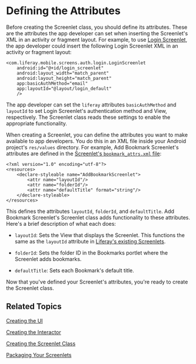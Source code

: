 # Defining the Attributes [](id=defining-the-attributes)

Before creating the Screenlet class, you should define its attributes. These are 
the attributes the app developer can set when inserting the Screenlet's XML in 
an activity or fragment layout. For example, to use 
[Login Screenlet](/develop/reference/-/knowledge_base/7-1/loginscreenlet-for-android), 
the app developer could insert the following Login Screenlet XML in an activity 
or fragment layout: 

    <com.liferay.mobile.screens.auth.login.LoginScreenlet
        android:id="@+id/login_screenlet"
        android:layout_width="match_parent"
        android:layout_height="match_parent"
        app:basicAuthMethod="email"
        app:layoutId="@layout/login_default"
        />

The app developer can set the `liferay` attributes `basicAuthMethod` and 
`layoutId` to set Login Screenlet's authentication method and View, 
respectively. The Screenlet class reads these settings to enable the appropriate 
functionality. 

When creating a Screenlet, you can define the attributes you want to make 
available to app developers. You do this in an XML file inside your Android 
project's `res/values` directory. For example, Add Bookmark Screenlet's 
attributes are defined in the 
[Screenlet's `bookmark_attrs.xml` file](https://github.com/liferay/liferay-screens/blob/master/android/samples/addbookmarkscreenlet/src/main/res/values/bookmark_attrs.xml): 

    <?xml version="1.0" encoding="utf-8"?>
    <resources>
        <declare-styleable name="AddBookmarkScreenlet">
            <attr name="layoutId"/>
            <attr name="folderId"/>
            <attr name="defaultTitle" format="string"/>
        </declare-styleable>
    </resources>

This defines the attributes `layoutId`, `folderId`, and `defaultTitle`. Add 
Bookmark Screenlet's Screenlet class adds functionality to these attributes. 
Here's a brief description of what each does: 

- `layoutId`: Sets the View that displays the Screenlet. This functions the same 
as the `layoutId` attribute in 
[Liferay's existing Screenlets](/develop/reference/-/knowledge_base/7-1/screenlets-in-liferay-screens-for-android). 

- `folderId`: Sets the folder ID in the Bookmarks portlet where the Screenlet 
adds bookmarks. 

- `defaultTitle`: Sets each Bookmark's default title. 

Now that you've defined your Screenlet's attributes, you're ready to create the 
Screenlet class. 

## Related Topics [](id=related-topics)

[Creating the UI](/develop/tutorials/-/knowledge_base/7-1/creating-the-ui)

[Creating the Interactor](/develop/tutorials/-/knowledge_base/7-1/creating-the-interactor)

[Creating the Screenlet Class](/develop/tutorials/-/knowledge_base/7-1/creating-the-screenlet-class)

[Packaging Your Screenlets](/develop/tutorials/-/knowledge_base/7-1/packaging-your-screenlets)
